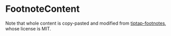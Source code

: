 # FootnoteContent

Note that whole content is copy-pasted and modified from
[tiptap-footnotes](https://github.com/buttondown/tiptap-footnotes), whose license is MIT.
